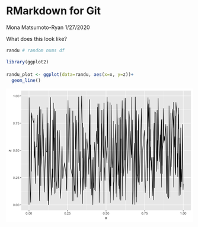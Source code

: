 RMarkdown for Git
================
Mona Matsumoto-Ryan
1/27/2020

What does this look like?

``` r
randu # random nums df
```

``` r
library(ggplot2)

randu_plot <- ggplot(data=randu, aes(x=x, y=z))+
  geom_line()
```

![](first_rmarkdown_in_git_files/figure-gfm/plot-1.png)<!-- -->
